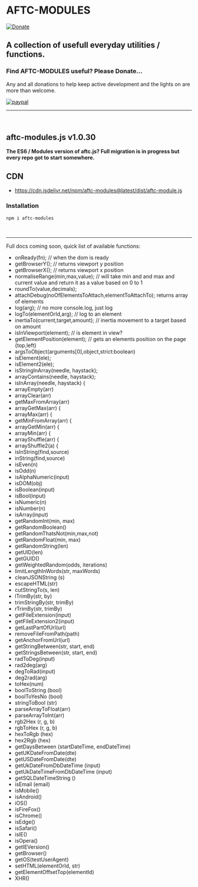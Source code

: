 # <b>AFTC-MODULES</b>
[![Donate](https://img.shields.io/badge/Donate-PayPal-green.svg)](https://www.paypal.com/cgi-bin/webscr?cmd=_donations&business=Darcey%2eLloyd%40gmail%2ecom&lc=GB&item_name=Darcey%20Lloyd%20Developer%20Donation&currency_code=GBP&bn=PP%2dDonationsBF%3abtn_donateCC_LG%2egif%3aNonHosted)

## A collection of usefull everyday utilities / functions.


<h3><b>Find AFTC-MODULES useful? Please Donate...</b></h3>
Any and all donations to help keep active development and the lights on are more than welcome.

[![paypal](https://www.paypalobjects.com/en_GB/i/btn/btn_donate_LG.gif)](https://www.paypal.com/cgi-bin/webscr?cmd=_donations&business=Darcey%2eLloyd%40gmail%2ecom&lc=GB&item_name=Darcey%20Lloyd%20Developer%20Donation&currency_code=GBP&bn=PP%2dDonationsBF%3abtn_donateCC_LG%2egif%3aNonHosted)


 <hr>
 <br>




 ## <b>aftc-modules.js</b> v1.0.30<br>
 <b>The ES6 / Modules version of aftc.js? Full migration is in progress but every repo got to start somewhere.</b>




## CDN

- https://cdn.jsdelivr.net/npm/aftc-modules@latest/dist/aftc-module.js






### <b>Installation</b>
```
npm i aftc-modules
```
<br>
<hr>

Full docs coming soon, quick list of available functions:
- onReady(fn); // when the dom is ready
- getBrowserY(); // returns viewport y position
- getBrowserX(); // returns viewport x position
- normaliseRange(min,max,value); // will take min and and max and current value and return it as a value based on 0 to 1
- roundTo(value,decimals);
- attachDebug(noOfElementsToAttach,elementToAttachTo); returns array of elements
- log(arg); // no more console.log, just log
- logTo(elementOrId,arg); // log to an element
- inertiaTo(current,target,amount); // inertia movement to a target based on amount
- isInViewport(element); // is element in view?
- getElementPosition(element); // gets an elements position on the page {top,left}
- argsToObject(arguments[0],object,strict:boolean)
- isElement(ele);
- isElement2(ele);
- isStringInArray(needle, haystack);
- arrayContains(needle, haystack);
- isInArray(needle, haystack) {
- arrayEmpty(arr)
- arrayClear(arr)
- getMaxFromArray(arr)
- arrayGetMax(arr) {
- arrayMax(arr) {
- getMinFromArray(arr) {
- arrayGetMin(arr) {
- arrayMin(arr) {
- arrayShuffle(arr) {
- arrayShuffle2(a) {
- isInString(find,source)
- inString(find,source)
- isEven(n)
- isOdd(n)
- isAlphaNumeric(input)
- isDOM(obj)
- isBoolean(input)
- isBool(input)
- isNumeric(n)
- isNumber(n)
- isArray(input)
- getRandomInt(min, max)
- getRandomBoolean()
- getRandomThatsNot(min,max,not)
- getRandomFloat(min, max)
- getRandomString(len)
- getUID(len)
- getGUID()
- getWeightedRandom(odds, iterations)
- limitLengthInWords(str, maxWords)
- cleanJSONString (s)
- escapeHTML(str)
- cutStringTo(s, len)
- lTrimBy(str, by)
- trimStringBy(str, trimBy)
- rTrimBy(str, trimBy)
- getFileExtension(input)
- getFileExtension2(input)
- getLastPartOfUrl(url)
- removeFileFromPath(path)
- getAnchorFromUrl(url)
- getStringBetween(str, start, end)
- getStringsBetween(str, start, end)
- radToDeg(input)
- rad2deg(arg)
- degToRad(input)
- deg2rad(arg)
- toHex(num)
- boolToString (bool)
- boolToYesNo (bool)
- stringToBool (str)
- parseArrayToFloat(arr)
- parseArrayToInt(arr)
- rgb2Hex (r, g, b)
- rgbToHex (r, g, b)
- hexToRgb (hex)
- hex2Rgb (hex)
- getDaysBetween (startDateTime, endDateTime)
- getUKDateFromDate(dte)
- getUSDateFromDate(dte)
- getUkDateFromDbDateTime (input)
- getUkDateTimeFromDbDateTime  (input)
- getSQLDateTimeString ()
- isEmail (email)
- isMobile()
- isAndroid()
- iOS()
- isFireFox()
- isChrome()
- isEdge()
- isSafari()
- isIE()
- isOpera()
- getIEVersion()
- getBrowser()
- getOS(testUserAgent)
- setHTML(elementOrId, str)
- getElementOffsetTop(elementId)
- XHR()

